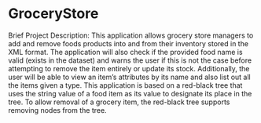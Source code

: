 # GroceryStore


Brief Project Description:
This application allows grocery store managers to add and remove foods products into and from their inventory stored in the XML format. The application will also check if the provided food name is valid (exists in the dataset) and warns the user if this is not the case before attempting to remove the item entirely or update its stock. Additionally, the user will be able to view an item’s attributes by its name and also list out all the items given a type. This application is based on a red-black tree that uses the string value of a food item as its value to designate its place in the tree. To allow removal of a grocery item, the red-black tree supports removing nodes from the tree.
